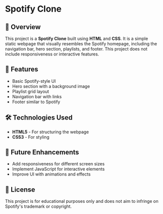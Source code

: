 # Spotify Clone

## 📌 Overview

This project is a **Spotify Clone** built using **HTML** and **CSS**. It is a simple static webpage that visually resembles the Spotify homepage, including the navigation bar, hero section, playlists, and footer. This project does not include responsiveness or interactive features.

## 🎯 Features

- Basic Spotify-style UI
- Hero section with a background image
- Playlist grid layout
- Navigation bar with links
- Footer similar to Spotify

## 🛠 Technologies Used

- **HTML5** - For structuring the webpage
- **CSS3** - For styling

## 📌 Future Enhancements

- Add responsiveness for different screen sizes
- Implement JavaScript for interactive elements
- Improve UI with animations and effects

## 📜 License

This project is for educational purposes only and does not aim to infringe on Spotify's trademark or copyright.
